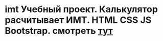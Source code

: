 # imt Учебный проект. Калькулятор расчитывает ИМТ. HTML CSS JS Bootstrap. смотреть <a href="https://genalll.github.io/imt/">тут</a>
